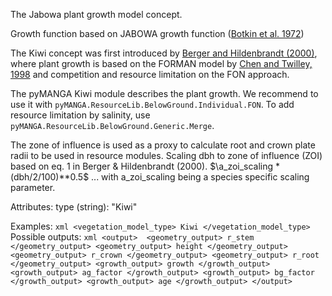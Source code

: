 The Jabowa plant growth model concept. 

Growth function based on JABOWA growth function ([Botkin et al. 1972](https://doi.org/10.2307/2258570))


The Kiwi concept was first introduced by [Berger and
Hildenbrandt (2000)](https://doi.org/10.1016/S0304-3800(00)00298-2), where plant growth is based on the FORMAN model by [Chen and Twilley, 1998](https://doi.org/10.1046/j.1365-2745.1998.00233.x) and competition and resource limitation on the FON approach.

The pyMANGA Kiwi module describes the plant growth.
We recommend to use it with `pyMANGA.ResourceLib.BelowGround.Individual.FON`.
To add resource limitation by salinity, use `pyMANGA.ResourceLib.BelowGround.Generic.Merge`.

The zone of influence is used as a proxy to calculate root and crown plate radii to be used in resource modules.
Scaling dbh to zone of influence (ZOI) based on eq. 1 in Berger & Hildenbrandt (2000).
    $\a_zoi_scaling * (dbh/2/100)**0.5$
... with a_zoi_scaling being a species specific scaling parameter.


Attributes:
    type (string): "Kiwi"

Examples:
    ```xml
    <vegetation_model_type> Kiwi </vegetation_model_type>
    ```
Possible outputs:
    ```xml
    <output> 
        <geometry_output> r_stem </geometry_output>
        <geometry_output> height </geometry_output>
        <geometry_output> r_crown </geometry_output>
        <geometry_output> r_root </geometry_output>
        <growth_output> growth </growth_output>
        <growth_output> ag_factor </growth_output>
        <growth_output> bg_factor </growth_output>
        <growth_output> age </growth_output>
    </output>
    ```